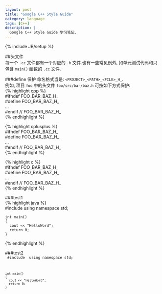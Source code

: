 ```yaml
---
layout: post
title: "Google C++ Style Guide"
category: language 
tags: [C++]
description: |
  Google C++ Style Guide 学习笔记. 
---
```

{% include JB/setup %}

##头文件  
每一个 ``.cc`` 文件都有一个对应的 ``.h`` 文件.也有一些常见例外, 如单元测试代码和只包含 ``main()`` 函数的 ``.cc`` 文件.  

###define 保护
命名格式当是: ``<PROJECT>_<PATH>_<FILE>_H_``.  
例如, 项目 ``foo`` 中的头文件 ``foo/src/bar/baz.h`` 可按如下方式保护:  
{% highlight cpp %}  
    #ifndef FOO_BAR_BAZ_H_  
    #define FOO_BAR_BAZ_H_  
    …  
    #endif // FOO_BAR_BAZ_H_  
{% endhighlight %}

{% highlight cplusplus %}  
    #ifndef FOO_BAR_BAZ_H_  
    #define FOO_BAR_BAZ_H_  
    …  
    #endif // FOO_BAR_BAZ_H_  
{% endhighlight %}

{% highlight c %}  
    #ifndef FOO_BAR_BAZ_H_  
    #define FOO_BAR_BAZ_H_  
    …  
    #endif // FOO_BAR_BAZ_H_  
{% endhighlight %}

###test1  
{% highlight java %}  
    #include <iostream>
    using namespace std;
    
    int main()
    {
      cout << "HelloWord";
      return 0;
    }
{% endhighlight %}

###test2  
<code>
    #include <iostream>
    using namespace std;
    
    int main()
    {
      cout << "HelloWord";
      return 0;
    }
</code>
